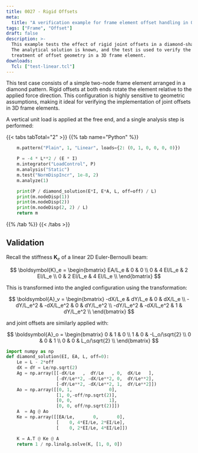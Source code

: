 ```yaml
---
title: 0027 - Rigid Offsets
meta:
  title: "A verification example for frame element offset handling in OpenSees"
tags: ["Frame", "Offset"]
draft: false
description: >-
  This example tests the effect of rigid joint offsets in a diamond-shaped frame.
  The analytical solution is known, and the test is used to verify the correct
  treatment of offset geometry in a 3D frame element.
downloads:
  Tcl: ["test-linear.tcl"]
---
```



This test case consists of a simple two-node frame element arranged in a diamond pattern.
Rigid offsets at both ends rotate the element relative to the applied force direction.
This configuration is highly sensitive to geometric assumptions, making it ideal
for verifying the implementation of joint offsets in 3D frame elements.


A vertical unit load is applied at the free end, and a single analysis step is performed:

{{< tabs tabTotal="2" >}}
{{% tab name="Python" %}}
```python
    m.pattern("Plain", 1, "Linear", loads={2: (0, 1, 0, 0, 0, 0)})

    P = -4 * L**2 / (E * I)
    m.integrator("LoadControl", P)
    m.analysis("Static")
    m.test("NormDispIncr", 1e-8, 2)
    m.analyze(1)

    print(P / diamond_solution(E*I, E*A, L, off=off) / L)
    print(m.nodeDisp(1))
    print(m.nodeDisp(2))
    print(m.nodeDisp(2, 2) / L)
    return m
```
{{% /tab %}}
{{< /tabs >}}

## Validation

Recall the stiffness $\boldsymbol{K}_e$ of a linear 2D Euler-Bernoulli beam:

$$
\boldsymbol{K}_e = \begin{bmatrix}
EA/L_e &       0 &       0 \\
    0 & 4 EI/L_e & 2 EI/L_e \\
    0 & 2 EI/L_e & 4 EI/L_e \\
\end{bmatrix}
$$

This is transformed into the angled configuration using the transformation:

$$
\boldsymbol{A}_v = \begin{bmatrix}
-dX/L_e   &  dY/L_e   & 0 &  dX/L_e   \\
-dY/L_e^2 & -dX/L_e^2 & 0 &  dY/L_e^2 \\
-dY/L_e^2 & -dX/L_e^2 & 1 &  dY/L_e^2 \\
\end{bmatrix}
$$

and joint offsets are similarly applied with:

$$
\boldsymbol{A}_o = 
\begin{bmatrix}
0 & 1 &               0 \\
1 & 0 & -L_o/\sqrt{2}   \\
0 & 0 &               1 \\
0 & 0 &  L_o/\sqrt{2}   \\
\end{bmatrix}
$$

```python
import numpy as np
def diamond_solution(EI, EA, L, off=0):
    Le = L - 2*off
    dX = dY = Le/np.sqrt(2)
    Ag = np.array([[-dX/Le   ,  dY/Le   , 0,  dX/Le   ],
                   [-dY/Le**2, -dX/Le**2, 0,  dY/Le**2],
                   [-dY/Le**2, -dX/Le**2, 1,  dY/Le**2]])
    Ao = np.array([[0, 1,              0],
                   [1, 0,-off/np.sqrt(2)],
                   [0, 0,              1],
                   [0, 0, off/np.sqrt(2)]])
    A  = Ag @ Ao
    Ke = np.array([[EA/Le,       0,       0],
                   [    0, 4*EI/Le, 2*EI/Le],
                   [    0, 2*EI/Le, 4*EI/Le]])

    K = A.T @ Ke @ A
    return 1 / np.linalg.solve(K, [1, 0, 0])
```

